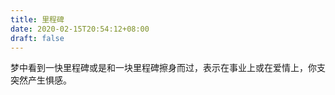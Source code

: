 ```yaml
---
title: 里程碑
date: 2020-02-15T20:54:12+08:00
draft: false
---
```


梦中看到一快里程碑或是和一块里程碑擦身而过，表示在事业上或在爱情上，你支突然产生惧感。

